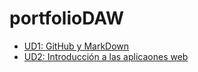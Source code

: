 # portfolioDAW
* [UD1: GitHub y MarkDown](https://github.com/Suli427/portfolioDAW/tree/main/UD1%3A%20GitHub%20y%20MarkDown)
* [UD2: Introducción a las aplicaones web](https://github.com/Suli427/portfolioDAW/tree/main/UD2%3A%20Introducci%C3%B3n%20a%20las%20aplicaciones%20web)
